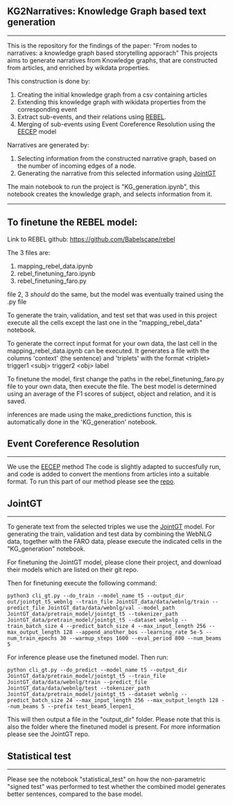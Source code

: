 KG2Narratives: Knowledge Graph based text generation
---
---
This is the repository for the findings of the paper: "From nodes to narratives: a knowledge graph based storytelling apporach"
This projects aims to generate narratives from Knowledge graphs, that are constructed from articles, and enriched by wikdata properties.

This construction is done by:
1. Creating the initial knowledge graph from a csv containing articles
2. Extending this knowledge graph with wikidata properties from the corresponding event
3. Extract sub-events, and their relations using [REBEL](https://github.com/Babelscape/rebel).
4. Merging of sub-events using Event Coreference Resolution using the [EECEP](https://github.com/Helw150/event_entity_coref_ecb_plus) model

Narratives are generated by:
1. Selecting information from the constructed narrative graph, based on the number of incoming edges of a node.
2. Generating the narrative from this selected information using [JointGT](https://github.com/thu-coai/JointGT)

The main notebook to run the project is "KG_generation.ipynb", this notebook creates the knowledge graph, and selects information from it.

---

## To finetune the REBEL model:

Link to REBEL github: https://github.com/Babelscape/rebel

The 3 files are: 
1. mapping_rebel_data.ipynb
2. rebel_finetuning_faro.ipynb
3. rebel_finetuning_faro.py

file 2, 3 *should* do the same, but the model was eventually trained using the .py file

To generate the train, validation, and test set that was used in this project execute all the cells except the last one in the "mapping_rebel_data" notebook.

To generate the correct input format for your own data, the last cell in the mapping_rebel_data.ipynb can be executed. It generates a file with the columns 'context' (the sentence) and 'triplets' with the format  \<triplet> trigger1 \<subj> trigger2 \<obj> label

To finetune the model, first change the paths in the rebel_finetuning_faro.py file to your own data, then execute the file.
The best model is determined using an average of the F1 scores of subject, object and relation, and it is saved.

inferences are made using the make_predictions function, this is automatically done in the 'KG_generation' notebook.

Event Coreference Resolution
---
---
We use the [EECEP](https://github.com/Helw150/event_entity_coref_ecb_plus) method
The code is slightly adapted to succesfully run, and code is added to convert the mentions from articles into a suitable format.
To run this part of our method please see the [repo](https://github.com/ANR-kFLOW/event_coreference_ecb_plus).

JointGT
---
---
To generate text from the selected triples we use the [JointGT](https://github.com/thu-coai/JointGT) model.
For generating the train, validation and test data by combining the WebNLG data, together with the FARO data, please execute the indicated cells in the "KG_generation" notebook.

For finetuning the JointGT model, please clone their project, and download their models which are listed on their git repo.

Then for finetuning execute the following command:
```
python3 cli_gt.py --do_train --model_name t5 --output_dir out/jointgt_t5_webnlg --train_file JointGT_data/data/webnlg/train --predict_file JointGT_data/data/webnlg/val --model_path JointGT_data/pretrain_model/jointgt_t5 --tokenizer_path JointGT_data/pretrain_model/jointgt_t5 --dataset webnlg --train_batch_size 4 --predict_batch_size 4 --max_input_length 256 --max_output_length 128 --append_another_bos --learning_rate 5e-5 --num_train_epochs 30 --warmup_steps 1600 --eval_period 800 --num_beams 5
```

For inference please use the finetuned model. Then run:
```
python cli_gt.py --do_predict --model_name t5 --output_dir JointGT_data/pretrain_model/jointgt_t5 --train_file JointGT_data/data/webnlg/train --predict_file JointGT_data/data/webnlg/test --tokenizer_path JointGT_data/pretrain_model/jointgt_t5 --dataset webnlg --predict_batch_size 24 --max_input_length 256 --max_output_length 128 --num_beams 5 --prefix test_beam5_lenpen1_
```
This will then output a file in the "output_dir" folder. Please note that this is also the folder where the finetuned model is present. For more information please see the JointGT repo.

Statistical test
---
---
Please see the notebook "statistical_test" on how the non-parametric "signed test" was performed to test whether the combined model generates better sentences, compared to the base model.